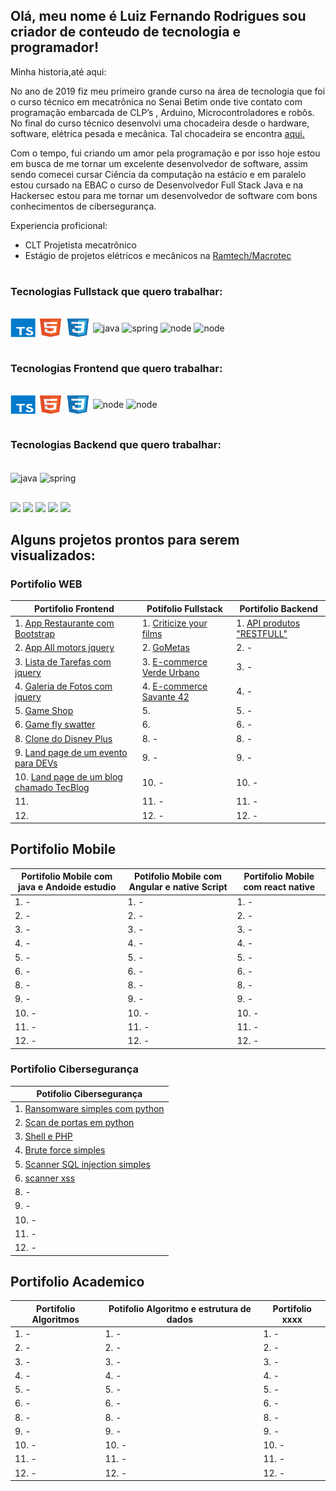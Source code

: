 ## Olá, meu nome é Luiz Fernando Rodrigues sou criador de conteudo de tecnologia e programador!

 

<div>
 <p> Minha historia,até aqui: </p>
 <p>  No ano de 2019 fiz meu primeiro grande curso na área de tecnologia que foi o curso técnico em mecatrônica no Senai Betim  onde tive contato com programação embarcada de CLP’s , Arduino, Microcontroladores  e robôs. No final do  curso técnico desenvolvi uma chocadeira desde o hardware, software, elétrica pesada e mecânica. Tal chocadeira se encontra <a href = "https://www.linkedin.com/posts/luiz-fernando-rodrigues-24bb01167_solidworks-mecatraeknica-mecanica-activity-6717535269161197568-We6f?utm_source=linkedin_share&utm_medium=member_desktop_web"> aqui. </a> </p>
<p>  Com o tempo, fui criando um amor pela programação e por isso hoje estou em busca de me tornar um  excelente desenvolvedor de software, assim sendo comecei cursar Ciência da computação na estácio e  em paralelo estou cursado na EBAC o curso de Desenvolvedor Full Stack Java   e na Hackersec  estou  para me tornar um desenvolvedor de software com bons conhecimentos de cibersegurança.<p>
  <p>Experiencia proficional:</p>
  <ul>
    <li>CLT Projetista mecatrônico</li>
    <li>Estágio de projetos elétricos e mecânicos na <a href="https://macrotec.ind.br/" target="_blank">Ramtech/Macrotec</a></li>
  </ul>

</div>
 
 #



 ### Tecnologias Fullstack que quero trabalhar: 
 
<div style="display: inline_block"><br>
    <img align="center" alt="ts" height="30" width="40" src="https://raw.githubusercontent.com/devicons/devicon/master/icons/typescript/typescript-plain.svg">
    <img align="center" alt="HTML" height="30" width="40" src="https://raw.githubusercontent.com/devicons/devicon/master/icons/html5/html5-original.svg">
    <img align="center" alt="CSS" height="30" width="40" src="https://raw.githubusercontent.com/devicons/devicon/master/icons/css3/css3-original.svg">
    <img align="center" alt="java" height="30" width="40" src="https://icongr.am/devicon/java-original.svg?size=148&color=currentColor">
    <img align="center" alt="spring" height="30" width="40" src="https://cdn.jsdelivr.net/gh/devicons/devicon/icons/spring/spring-original.svg">
    <img align="center" alt="node" height="30" width="40" src="https://cdn.jsdelivr.net/gh/devicons/devicon/icons/nodejs/nodejs-plain.svg">
    <img align="center" alt="node" height="30" width="40" src="https://cdn.jsdelivr.net/gh/devicons/devicon/icons/angularjs/angularjs-original.svg">
</div>
 
#


### Tecnologias Frontend que quero trabalhar: 
 
<div style="display: inline_block"><br>
    <img align="center" alt="ts" height="30" width="40" src="https://raw.githubusercontent.com/devicons/devicon/master/icons/typescript/typescript-plain.svg">
    <img align="center" alt="HTML" height="30" width="40" src="https://raw.githubusercontent.com/devicons/devicon/master/icons/html5/html5-original.svg">
    <img align="center" alt="CSS" height="30" width="40" src="https://raw.githubusercontent.com/devicons/devicon/master/icons/css3/css3-original.svg">
    <img align="center" alt="node" height="30" width="40" src="https://cdn.jsdelivr.net/gh/devicons/devicon/icons/nodejs/nodejs-plain.svg">
    <img align="center" alt="node" height="30" width="40" src="https://cdn.jsdelivr.net/gh/devicons/devicon/icons/angularjs/angularjs-original.svg">
</div>


#
### Tecnologias Backend que quero trabalhar: 
 
<div style="display: inline_block"><br>
    <img align="center" alt="java" height="30" width="40" src="https://icongr.am/devicon/java-original.svg?size=148&color=currentColor">
    <img align="center" alt="spring" height="30" width="40" src="https://cdn.jsdelivr.net/gh/devicons/devicon/icons/spring/spring-original.svg">
</div>
 
  ##
 
<div> 
  <a href="https://www.instagram.com/luiz_r_andrade/" target="_blank"><img src="https://img.shields.io/badge/-Instagram-%23E4405F?style=for-the-badge&logo=instagram&logoColor=white" target="_blank"></a>
  <a href="https://web.facebook.com/luis.rodriges.9400/" target="_blank"><img src="https://img.shields.io/badge/Facebook-1877F2?style=for-the-badge&logo=facebook&logoColor=white" target="_blank"></a>
  <a href="https://discord.gg/GbrFeuGq" target="_blank"><img src="https://img.shields.io/badge/Discord-7289DA?style=for-the-badge&logo=discord&logoColor=white" target="_blank"></a> 
  <a href = "mailto:luiz.fernando.developer@outlook.com"><img src="https://img.shields.io/badge/-Gmail-%23333?style=for-the-badge&logo=gmail&logoColor=white" target="_blank"></a>
  <a href="https://www.linkedin.com/in/luiz-fernando-rodrigues-24bb01167/" target="_blank"><img src="https://img.shields.io/badge/-LinkedIn-%230077B5?style=for-the-badge&logo=linkedin&logoColor=white" target="_blank"></a> 
 
</div>




 ## Alguns projetos prontos para serem visualizados:


### Portifolio WEB

|                                         Portifolio Frontend                                                    |                           Potifolio Fullstack                                                                     |                               Portifolio  Backend                                        |
|----------------------------------------------------------------------------------------------------------------|-------------------------------------------------------------------------------------------------------------------|------------------------------------------------------------------------------------------|
| 1. [App Restaurante com Bootstrap](https://github.com/LuizFernandoDeveloper/App_Restaurante)                   | 1. [Criticize your films](https://github.com/LuizFernandoDeveloper/Criticize-your-Films)                          | 1. [API produtos "RESTFULL"](https://github.com/LuizFernandoDeveloper/API-Spring-simples)| 
| 2. [App All motors jquery](https://github.com/LuizFernandoDeveloper/all-motors)                                | 2. [GoMetas](https://github.com/LuizFernandoDeveloper/goMetas/tree/main)                                          | 2. -                                                                                     | 
| 3. [Lista de Tarefas com jquery](https://github.com/LuizFernandoDeveloper/Lista_de_tarefas/)                   | 3. [E-commerce Verde Urbano](https://github.com/LuizFernandoDeveloper/E-commerce-VerdeUrbano)                     | 3. -                                                                                     | 
| 4. [Galeria de Fotos com jquery](https://github.com/LuizFernandoDeveloper/Galeria_de_fotos/blob/main/README.md)| 4. [E-commerce Savante 42](https://github.com/LuizFernandoDeveloper/savante42-E.commerce/tree/main)               | 4. -                                                                                     |   
| 5. [Game Shop](https://github.com/LuizFernandoDeveloper/games_shop)                                            | 5.                                                                                                                | 5. -                                                                                     | 
| 6. [Game fly swatter](https://github.com/LuizFernandoDeveloper/Game-fly-swatter)                               | 6.                                                                                                                | 6. -                                                                                     |   
| 8. [Clone do Disney Plus](https://github.com/LuizFernandoDeveloper/LandpageDisneyPlus)                         | 8. -                                                                                                              | 8. -                                                                                     |   
| 9. [Land page de um evento para DEVs](https://github.com/LuizFernandoDeveloper/-LandPageEventForDev-)          | 9. -                                                                                                              | 9. -                                                                                     |    
| 10. [Land page  de um blog chamado TecBlog](https://github.com/LuizFernandoDeveloper/TecBlog)                  | 10. -                                                                                                             | 10. -                                                                                    | 
| 11.                                                                                                            | 11. -                                                                                                             | 11. -                                                                                    |   
| 12.                                                                                                            | 12. -                                                                                                             | 12. -                                                                                    |   


## Portifolio Mobile

|                                         Portifolio Mobile com java e Andoide estudio                           |                           Potifolio Mobile com Angular e native Script                                            |         Portifolio Mobile  com react native  |
|----------------------------------------------------------------------------------------------------------------|-------------------------------------------------------------------------------------------------------------------|----------------------------------------------|
| 1. -                                                                                                           | 1. -                                                                                                              | 1. -                                         | 
| 2. -                                                                                                           | 2. -                                                                                                              | 2. -                                         | 
| 3. -                                                                                                           | 3. -                                                                                                              | 3. -                                         | 
| 4. -                                                                                                           | 4. -                                                                                                              | 4. -                                         |   
| 5. -                                                                                                           | 5. -                                                                                                              | 5. -                                         | 
| 6. -                                                                                                           | 6. -                                                                                                              | 6. -                                         |   
| 8. -                                                                                                           | 8. -                                                                                                              | 8. -                                         |   
| 9. -                                                                                                           | 9. -                                                                                                              | 9. -                                         |    
| 10. -                                                                                                          | 10. -                                                                                                             | 10. -                                        | 
| 11. -                                                                                                          | 11. -                                                                                                             | 11. -                                        |   
| 12. -                                                                                                          | 12. -                                                                                                             | 12. -                                        | 

### Portifolio Cibersegurança

|                           Potifolio Cibersegurança                                                                |
|-------------------------------------------------------------------------------------------------------------------|
| 1. [Ransomware simples com python](https://github.com/LuizFernandoDeveloper/Ransomware)                           | 
| 2. [Scan de portas em python](https://github.com/LuizFernandoDeveloper/scan-de-portas-simples)                    |  
| 3. [Shell e PHP](https://github.com/LuizFernandoDeveloper/Shell-And-PHP)                                          | 
| 4. [Brute force simples](https://github.com/LuizFernandoDeveloper/Brute-force-simples.git)                        |   
| 5. [Scanner SQL injection simples](https://github.com/LuizFernandoDeveloper/Scanner-de-SQL-injection-simples-.git)| 
| 6. [scanner xss](https://github.com/LuizFernandoDeveloper/scanner_para_xss)                                       |
| 8. -                                                                                                              |  
| 9. -                                                                                                              |   
| 10. -                                                                                                             | 
| 11. -                                                                                                             |  
| 12. -                                                                                                             | 


## Portifolio Academico

|                                         Portifolio Algoritmos                                                  |                           Potifolio Algoritmo e estrutura de dados                                                |              Portifolio  xxxx                |
|----------------------------------------------------------------------------------------------------------------|-------------------------------------------------------------------------------------------------------------------|----------------------------------------------|
| 1. -                                                                                                           | 1. -                                                                                                              | 1. -                                         | 
| 2. -                                                                                                           | 2. -                                                                                                              | 2. -                                         | 
| 3. -                                                                                                           | 3. -                                                                                                              | 3. -                                         | 
| 4. -                                                                                                           | 4. -                                                                                                              | 4. -                                         |   
| 5. -                                                                                                           | 5. -                                                                                                              | 5. -                                         | 
| 6. -                                                                                                           | 6. -                                                                                                              | 6. -                                         |   
| 8. -                                                                                                           | 8. -                                                                                                              | 8. -                                         |   
| 9. -                                                                                                           | 9. -                                                                                                              | 9. -                                         |    
| 10. -                                                                                                          | 10. -                                                                                                             | 10. -                                        | 
| 11. -                                                                                                          | 11. -                                                                                                             | 11. -                                        |   
| 12. -                                                                                                          | 12. -                                                                                                             | 12. -                                        |   






